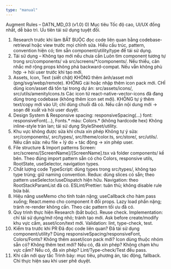 ```yaml
---
type: "manual"
---
```


Augment Rules – DATN_MD_03 (v1.0)
0) Mục tiêu
Tốc độ cao, UI/UX đồng nhất, dễ bảo trì. Ưu tiên tái sử dụng tuyệt đối.
1) Research trước khi làm
BẮT BUỘC đọc code liên quan bằng codebase-retrieval hoặc view trước mọi chỉnh sửa.
Hiểu cấu trúc, pattern, convention hiện có; tìm sẵn component/utility/type để tái sử dụng.
2) Tái sử dụng – Không tạo mới nếu chưa cần
Luôn tìm component tương tự trong src/components/ và src/screens/*/components/.
Nếu thiếu, cân nhắc mở rộng props không phá backward-compat. Nếu vẫn không phù hợp → hỏi user trước khi tạo mới.
3) Assets, Icon, Text (siết chặt)
KHÔNG thêm ảnh/asset mới (png/svg/webp/remote).
KHÔNG cài hoặc nhập thêm icon pack mới.
CHỈ dùng icon/asset đã tồn tại trong dự án:
src/assets/icons/, src/utils/amenityIcons.ts
Các icon từ react-native-vector-icons đã đang dùng trong codebase (không thêm icon set mới).
KHÔNG tự ý thêm text/copy mới vào UI; chỉ dùng chuỗi đã có. Nếu cần nội dung mới → soạn đề xuất và hỏi user duyệt.
4) Design System & Responsive
spacing: responsiveSpacing(...)
font: responsiveFont(...), Fonts.*
màu: Colors.* (không hardcode hex)
Không inline-style tràn lan; tái sử dụng StyleSheet/utility.
5) Khu vực không được sửa khi chưa xin phép
Không tự ý sửa: src/components/, src/types/, src/theme/color.ts, src/store/, src/utils/.
Nếu cần sửa: nêu file + lý do + tác động → xin phép user.
6) File structure & Import patterns
Screen: src/screens/[ScreenName]/[ScreenName].tsx và folder components/ kề bên.
Theo đúng import pattern sẵn có cho Colors, responsive utils, RootState, useSelector, navigation types.
7) Chất lượng code
TypeScript: dùng types trong src/types/, không tạo type trùng; giữ naming convention.
Redux: dùng slices có sẵn; theo pattern useSelector/useDispatch hiện hữu.
Navigation: theo RootStackParamList đã có.
ESLint/Prettier: tuân thủ; không disable rule bừa bãi.
8) Hiệu năng
useMemo cho tính toán nặng; useCallback cho hàm pass xuống; React.memo cho component ít đổi props.
Lazy load phần nặng; tránh re-render không cần. Theo các pattern tối ưu đã có.
9) Quy trình thực hiện
Research (bắt buộc).
Reuse check.
Implementation: chỉ tái sử dụng/mở rộng nhỏ; tránh tạo mới.
Ask before create/modify khu vực cấm, asset/icon/text mới.
Validation: lint, type-check, test.
10) Kiểm tra trước khi PR
Đã đọc code liên quan?
Đã tái sử dụng component/utility?
Dùng responsiveSpacing/responsiveFont, Colors/Fonts?
Không thêm asset/icon pack mới? Icon dùng thuộc nhóm sẵn có?
Không thêm text mới? Nếu có, đã xin phép?
Không chạm khu vực cấm? Nếu có, đã xin phép?
Lint/Type-check/Test đều pass.
11) Khi cần nới quy tắc
Trình bày: mục tiêu, phương án, tác động, fallback.
Chỉ thực hiện sau khi user phê duyệt.